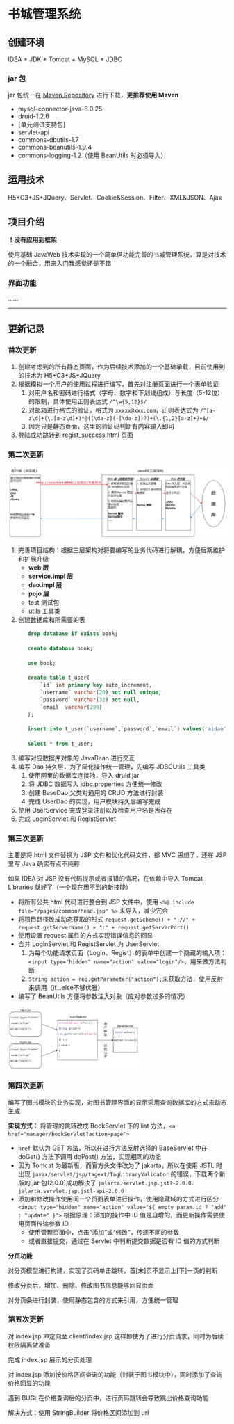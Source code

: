 # 书城管理系统

## 创建环境

IDEA + JDK + Tomcat + MySQL + JDBC

### jar 包

jar 包统一在 [Maven Repository](https://mvnrepository.com/) 进行下载，**更推荐使用 Maven**

* mysql-connector-java-8.0.25
* druid-1.2.6
* [单元测试支持包]
* servlet-api
* commons-dbutils-1.7
* commons-beanutils-1.9.4
* commons-logging-1.2（使用 BeanUtils 时必须导入）

## 运用技术

H5+C3+JS+JQuery、Servlet、Cookie&Session、Filter、XML&JSON、Ajax

## 项目介绍

**！没有应用到框架**

使用基础 JavaWeb 技术实现的一个简单但功能完善的书城管理系统，算是对技术的一个融合，用来入门我感觉还是不错

### 界面功能

......

------

## 更新记录

### 首次更新

1. 创建考虑到的所有静态页面，作为后续技术添加的一个基础承载，目前使用到的技术为 H5+C3+JS+JQuery
2. 根据模拟一个用户的使用过程进行编写，首先对注册页面进行一个表单验证
    1. 对用户名和密码进行格式（字母、数字和下划线组成）与长度（5-12位）的限制，具体使用正则表达式 `/^\w{5,12}$/`
    2. 对邮箱进行格式的验证，格式为 `xxxxx@xxx.com`，正则表达式为 `/^[a-z\d]+(\.[a-z\d]+)*@([\da-z](-[\da-z])?)+(\.{1,2}[a-z]+)+$/`
    3. 因为只是静态页面，这里的验证码判断有内容输入即可
3. 登陆成功跳转到 regist_success.html 页面

### 第二次更新

![三层架构](web/static/img/Architecture.jpg)

1. 完善项目结构：根据三层架构对将要编写的业务代码进行解耦，方便后期维护和扩展升级
    * **web 层**
    * **service.impl 层**
    * **dao.impl 层**
    * **pojo 层**
    * test 测试包
    * utils 工具类
2. 创建数据库和所需要的表
   ```sql
      drop database if exists book;
      
      create database book;
      
      use book;
      
      create table t_user(
          `id` int primary key auto_increment,
          `username` varchar(20) not null unique,
          `password` varchar(32) not null,
          `email` varchar(200)
      );
      
      insert into t_user(`username`,`password`,`email`) values('aidan','aidan','aidan@aidan.com');
      
      select * from t_user;
   ```
3. 编写对应数据库对象的 JavaBean 进行交互
4. 编写 Dao 持久层，为了简化操作统一管理，先编写 JDBCUtils 工具类
    1. 使用阿里的数据库连接池，导入 druid.jar
    2. 将 JDBC 数据写入 jdbc.properties 方便统一修改
    3. 创建 BaseDao 父类对通用的 CRUD 方法进行封装
    4. 完成 UserDao 的实现，用户模块持久层编写完成
5. 使用 UserService 完成登录注册以及检查用户名是否存在
6. 完成 LoginServlet 和 RegistServlet

### 第三次更新

主要是将 html 文件替换为 JSP 文件和优化代码文件，都 MVC 思想了，还在 JSP 里写 Java 确实有点不纯粹

如果 IDEA 对 JSP 没有代码提示或者报错的情况，在依赖中导入 Tomcat Libraries 就好了（一个现在用不到的新技能）

* 将所有公共 html 代码进行整合到 JSP 文件中，使用 `<%@ include file="/pages/common/head.jsp" %>` 来导入，减少冗余
* 将项目路径改成动态获取的形式 `request.getScheme() + "://" + request.getServerName() + ":" + request.getServerPort()`
* 使用设置 request 属性的方式实现错误信息的回显
* 合并 LoginServlet 和 RegistServlet 为 UserServlet
    1. 为每个功能请求页面（Login、Regist）的表单中创建一个隐藏的输入项：`<input type="hidden" name="action" value="login"/>`，用来做方法判断
    2. `String action = req.getParameter("action");`来获取方法，使用反射来调用（if...else不够优雅）
* 编写了 BeanUtils 方便将参数注入对象（应对参数过多的情况）
<img src="web/static/img/ServletReflect.jpg" align="center" width="60%" height="60%">









### 第四次更新

编写了图书模块的业务实现，对图书管理界面的显示采用查询数据库的方式来动态生成

**实现方式：** 将管理的跳转改成 BookServlet 下的 list 方法，`<a href="manager/bookServlet?action=page">`
* `href` 默认为 GET 方法，所以在进行方法反射选择的 BaseServlet 中在 doGet() 方法下调用 doPost() 方法，实现相同的功能
* 因为 Tomcat 为最新版，而官方头文件改为了 jakarta，所以在使用 JSTL 时出现 `javax/servlet/jsp/tagext/TagLibraryValidator` 的错误，下载两个新版的
jar 包(2.0.0)成功解决了 `jalarta.servlet.jsp.jstl-2.0.0`、`jalarta.servlet.jsp.jstl-api-2.0.0`
* 添加和修改操作使用同一个页面表单进行操作，使用隐藏域的方式进行区分 `<input type="hidden" name="action" value="${ empty param.id ? "add" : "update" }">`
根据原理：添加的操作中 ID 值是自增的，而更新操作需要使用页面传输参数 ID
  * 使用管理页面中，点击“添加”或“修改”，传递不同的参数
  * 或者直接提交，通过在 Servlet 中判断提交数据是否有 ID 值的方式判断

**分页功能**
 
对分页模型进行构建，实现了页码单击跳转，首[末]页不显示上[下]一页的判断

修改分页后，增加、删除、修改图书信息能够回显页面

对分页条进行封装，使用静态包含的方式来引用，方便统一管理


### 第五次更新

对 index.jsp 冲定向至 client/index.jsp 这样即使为了进行分页请求，同时为后续权限隔离做准备

完成 index.jsp 展示的分页处理

对 index.jsp 添加按价格区间查询的功能（封装于图书模块中），同时添加了查询价格回显的功能

遇到 BUG: 在价格查询后的分页中，进行页码跳转会导致跳出价格查询功能

解决方式：使用 StringBuilder 将价格区间添加到 url






